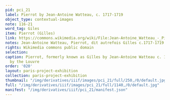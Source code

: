 ```yaml
---
pid: pci_21
label: Pierrot by Jean-Antoine Watteau, c. 1717-1719
object_type: contextual-images
note: 116-21
word_tag: Giles
item: Pierrot (Gilles)
link: https://commons.wikimedia.org/wiki/File:Jean-Antoine_Watteau_-_Pierrot,_dit_autrefois_Gilles.jpg
notes: Jean-Antoine Watteau, Pierrot, dit autrefois Gilles c.1717-1719 Louvre
rights: Wikimedia commons public domain
selection: 
caption: Pierrot, formerly known as Gilles by Jean-Antoine Watteau c. 1717-1719 held
  by the Louvre
order: '020'
layout: paris-project-exhibition
collection: paris-project-exhibition
thumbnail: "/img/derivatives/iiif/images/pci_21/full/250,/0/default.jpg"
full: "/img/derivatives/iiif/images/pci_21/full/1140,/0/default.jpg"
manifest: "/img/derivatives/iiif/pci_21/manifest.json"
---
```

